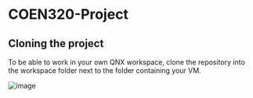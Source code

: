 # COEN320-Project

## Cloning the project

To be able to work in your own QNX workspace, clone the repository into the workspace folder next to the folder containing your VM.

![image](https://user-images.githubusercontent.com/68755892/200685346-38ff55c6-d825-425d-979a-dfdc6bf7f3d2.png)
